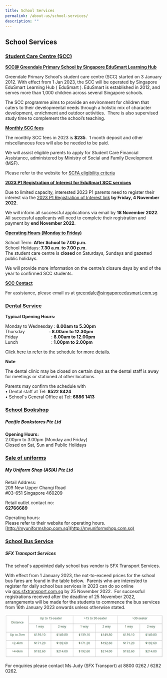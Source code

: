 ```yaml
---
title: School Services
permalink: /about-us/school-services/
description: ""
---
```

## **School Services**

### <u>Student Care Centre (SCC)</u>

 
**<u>SCC@ Greendale Primary School by Singapore EduSmart Learning Hub</u>**

Greendale Primary School’s student care centre (SCC) started on 3 January 2012. With effect from 1 Jan 2023, the SCC will be operated by Singapore EduSmart Learning Hub ( EduSmart ). EduSmart is established in 2012, and serves more than 1,000 children across several Singapore schools.  

  

The SCC programme aims to provide an environment for children that caters to their developmental needs through a holistic mix of character development, enrichment and outdoor activities.  There is also supervised study time to complement the school’s teaching.

  

**<u>Monthly SCC fees</u>**

The monthly SCC fees in 2023 is **$235**.  1 month deposit and other miscellaneous fees will also be needed to be paid.   

  

We will assist eligible parents to apply for Student Care Financial Assistance, administered by Ministry of Social and Family Development (MSF).  

  

Please refer to the website for [SCFA eligibility criteria](https://www.msf.gov.sg/Comcare/Pages/ComCare-Student-Care-Subsidies.aspx) 

  

**<u>2023 P1 Registration of Interest for EduSmart SCC services</u>**  

  

Due to limited capacity, interested 2023 P1 parents need to register their interest via the [2023 P1 Registration of Interest link](https://zfrmz.com/mQuMnl2rDhgfLWSqCDFK) **by Friday, 4 November 2022**.

  

We will inform all successful applications via email by **18 November 2022**.  All successful applicants will need to complete their registration and payment by **end November 2022**.

  

**<u>Operating Hours (Monday to Friday)</u>**  

  

School Term: **After School to 7.00 p.m.**<br>
School Holidays: **7.30 a.m. to 7.00 p.m.**<br>
The student care centre is **closed** on Saturdays, Sundays and gazetted public holidays.

  

We will provide more information on the centre’s closure days by end of the year to confirmed SCC students.

  

**<u>SCC Contact</u>**  

  

For assistance, please email us at [greendale@singaporeedusmart.com.sg](mailto:greendale@singaporeedusmart.com.sg)  

  

### <u>Dental Service</u>

  

**Typical Opening Hours:**  

  

Monday to Wednesday : **8.00am to 5.30pm**<br>
Thursday                    : **8.00am to 12.30pm**
<br>
Friday                           : **8.00am to 12.00pm**<br>
Lunch                           : **1.00pm to 2.00pm**

[Click here to refer to the schedule for more details.](/files/Dental%20Schedule/FEB%202023%20SCHEDULE.pdf)

**Note**

The dental clinic may be closed on certain days as the dental staff is away for meetings or stationed at other locations.

  


Parents may confirm the schedule with <br>
			• Dental staff at Tel: **8522 8424** <br>
			• School's General Office at Tel: **6886 1413** <br>

### <u>School Bookshop</u>
##### Pacific Bookstores Pte Ltd

**Opening Hours:**<br>
2.00pm to 3.00pm (Monday and Friday)<br>
Closed on Sat, Sun and Public Holidays

### <u>Sale of uniforms</u>

##### My Uniform Shop (ASIA) Pte Ltd

Retail Address:<br>
209 New Upper Changi Road<br>
#03-651 Singapore 460209

Retail outlet contact no:<br>
**62766689**

Operating hours:<br>
Please refer to their website for operating hours. [http://myuniformshop.com.sg](http://myuniformshop.com.sg)

### <u>School Bus Service</u>

##### SFX Transport Services<br>

The school's appointed daily school bus vendor is SFX Transport Services.

With effect from 1 January 2023, the not-to-exceed prices for the school bus fares are found in the table below.  Parents who are interested to register for daily school bus services in 2023 can do so online via [gps.sfxtransport.com.sg](http://gps.sfxtransport.com.sg/) by 25 November 2022.  For successful registrations received after the deadline of 25 November 2022, arrangements will be made for the students to commence the bus services from 16th January 2023 onwards unless otherwise stated. <br>

![Fee Table](/images/About%20Us/School%20Bus%20Fees%20Table.jpg)

For enquiries please contact Ms Judy (SFX Transport) at 8800 0262 / 6282 0262.
